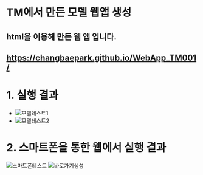 # TM에서 만든 모델 웹앱 생성
## html을 이용해 만든 웹 앱 입니다.
## https://changbaepark.github.io/WebApp_TM001/

# 1. 실행 결과
- ![모델테스트1](https://github.com/ChangbaePark/WebApp_TM001/assets/162611760/a512879f-edf3-42a3-a632-96375b2292df)
- ![모델테스트2](https://github.com/ChangbaePark/WebApp_TM001/assets/162611760/92793e20-a5ba-41de-be0b-8fed8617b752)

# 2. 스마트폰을 통한 웹에서 실행 결과
![스마트폰테스트](https://github.com/ChangbaePark/WebApp_TM001/assets/162611760/c12369db-efee-4a52-a551-9e311fa5db01)
![바로가기생성](https://github.com/ChangbaePark/WebApp_TM001/assets/162611760/4e37f025-537d-4b94-8d92-9169e8aeb9fd)
